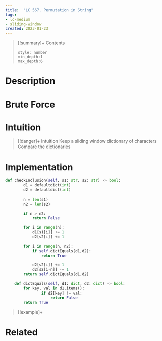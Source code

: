 ```yaml
---
title:  "LC 567. Permutation in String"
tags:
- lc-medium
- sliding-window
created: 2023-01-23
---
```


>[!summary]+ Contents
>```toc
>style: number
>min_depth:1
>max_depth:6
>```

# Description

# Brute Force
# Intuition

>[!danger]+ Intuition
>Keep a sliding window dictionary of characters
>Compare the dictionaries 

# Implementation
```python
def checkInclusion(self, s1: str, s2: str) -> bool:
        d1 = defaultdict(int)
        d2 = defaultdict(int)
        
        n = len(s1)
        n2 = len(s2)
        
        if n > n2:
            return False
        
        for i in range(n):
            d1[s1[i]] += 1
            d2[s2[i]] += 1

        for i in range(n, n2):
            if self.dictEquals(d1,d2):
                return True
           
            d2[s2[i]] += 1
            d2[s2[i-n]] -= 1 
        return self.dictEquals(d1,d2)
    
    def dictEquals(self, d1: dict, d2: dict) -> bool:
        for key, val in d1.items():
                if d2[key] != val:
                    return False
        return True

```

>[!example]+ 


# Related
